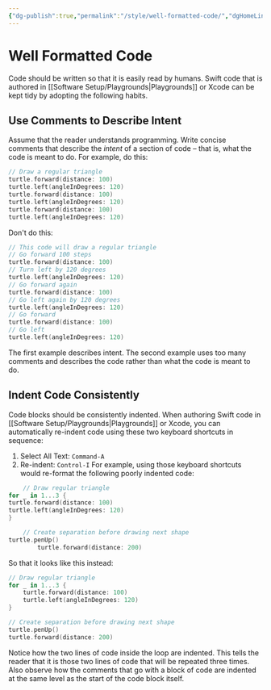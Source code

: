 ```yaml
---
{"dg-publish":true,"permalink":"/style/well-formatted-code/","dgHomeLink":true,"dgPassFrontmatter":false}
---
```


# Well Formatted Code
Code should be written so that it is easily read by humans.
Swift code that is authored in [[Software Setup/Playgrounds|Playgrounds]] or Xcode can be kept tidy by adopting the following habits.
## Use Comments to Describe Intent
Assume that the reader understands programming.
Write concise comments that describe the *intent* of  a section of code – that is, what the code is meant to do.
For example, do this:
```swift
// Draw a regular triangle
turtle.forward(distance: 100)
turtle.left(angleInDegrees: 120)
turtle.forward(distance: 100)
turtle.left(angleInDegrees: 120)
turtle.forward(distance: 100)
turtle.left(angleInDegrees: 120)
```
Don't do this:
```swift
// This code will draw a regular triangle
// Go forward 100 steps
turtle.forward(distance: 100)
// Turn left by 120 degrees
turtle.left(angleInDegrees: 120)
// Go forward again
turtle.forward(distance: 100)
// Go left again by 120 degrees
turtle.left(angleInDegrees: 120)
// Go forward
turtle.forward(distance: 100)
// Go left
turtle.left(angleInDegrees: 120)
```
The first example describes intent.
The second example uses too many comments and describes the code rather than what the code is meant to do.
## Indent Code Consistently
Code blocks should be consistently indented.
When authoring Swift code in [[Software Setup/Playgrounds|Playgrounds]] or Xcode, you can automatically re-indent code using these two keyboard shortcuts in sequence:
1. Select All Text: `Command-A`
2. Re-indent: `Control-I`
For example, using those keyboard shortcuts would re-format the following poorly indented code:
```swift
    // Draw regular triangle
for _ in 1...3 {
turtle.forward(distance: 100)
turtle.left(angleInDegrees: 120)
}

    // Create separation before drawing next shape
turtle.penUp()
        turtle.forward(distance: 200)
```
So that it looks like this instead:
```swift
// Draw regular triangle
for _ in 1...3 {
    turtle.forward(distance: 100)
    turtle.left(angleInDegrees: 120)
}

// Create separation before drawing next shape
turtle.penUp()
turtle.forward(distance: 200)
```
Notice how the two lines of code inside the loop are indented. This tells the reader that it is those two lines of code that will be repeated three times.
Also observe how the comments that go with a block of code are indented at the same level as the start of the code block itself.